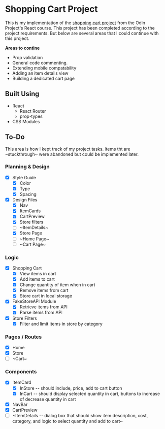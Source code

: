 # Shopping Cart Project

This is my implementation of the [shopping cart project](https://www.theodinproject.com/lessons/node-path-react-new-shopping-cart) from the Odin Project's React course. This project has been completed according to the project requirements. But below are several areas that I could continue with this project.

**Areas to contine**

- Prop validation
- General code commenting.
- Extending mobile compatability
- Adding an item details view
- Building a dedicated cart page

## Built Using

- React
  - React Router
  - prop-types
- CSS Modules

## To-Do

This area is how I kept track of my project tasks. Items tht are ~stuckthrough~ were abandoned but could be implemented later.

### Planning & Design

- [x] Style Guide
  - [x] Color
  - [x] Type
  - [x] Spacing
- [x] Design Files
  - [x] Nav
  - [x] ItemCards
  - [x] CartPreview
  - [x] Store filters
  - [ ] ~ItemDetails~
  - [x] Store Page
  - [ ] ~Home Page~
  - [ ] ~Cart Page~

### Logic

- [x] Shopping Cart
  - [x] View items in cart
  - [x] Add items to cart
  - [x] Change quantity of item when in cart
  - [x] Remove items from cart
  - [x] Store cart in local storage
- [x] FakeStoreAPI Module
  - [x] Retrieve items from API
  - [x] Parse items from API
- [x] Store Filters
  - [x] Filter and limit items in store by category

### Pages / Routes

- [x] Home
- [x] Store
- [ ] ~Cart~

### Components

- [x] ItemCard
  - [x] InStore -- should include, price, add to cart button
  - [x] InCart -- should display selected quantity in cart, buttons to increase of decrease quantity in cart
- [x] NavBar
- [x] CartPreview
- [ ] ~ItemDetails -- dialog box that should show item description, cost, category, and logic to select quantity and add to cart~
